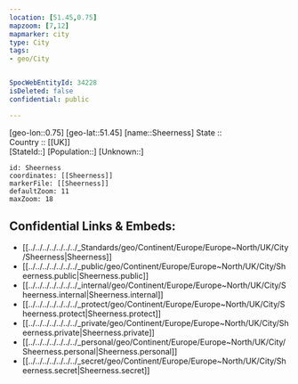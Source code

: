 ```yaml
---
location: [51.45,0.75] 
mapzoom: [7,12] 
mapmarker: city 
type: City
tags:
- geo/City


SpocWebEntityId: 34228
isDeleted: false
confidential: public

---
```

[geo-lon::0.75] 
[geo-lat::51.45] 
[name::Sheerness] 
State ::  
Country :: [[UK]]  
[StateId::] 
[Population::] 
[Unknown::] 


```leaflet
id: Sheerness
coordinates: [[Sheerness]] 
markerFile: [[Sheerness]] 
defaultZoom: 11 
maxZoom: 18
```


## Confidential Links & Embeds: 
- [[../../../../../../../_Standards/geo/Continent/Europe/Europe~North/UK/City/Sheerness|Sheerness]] 
- [[../../../../../../../_public/geo/Continent/Europe/Europe~North/UK/City/Sheerness.public|Sheerness.public]] 
- [[../../../../../../../_internal/geo/Continent/Europe/Europe~North/UK/City/Sheerness.internal|Sheerness.internal]] 
- [[../../../../../../../_protect/geo/Continent/Europe/Europe~North/UK/City/Sheerness.protect|Sheerness.protect]] 
- [[../../../../../../../_private/geo/Continent/Europe/Europe~North/UK/City/Sheerness.private|Sheerness.private]] 
- [[../../../../../../../_personal/geo/Continent/Europe/Europe~North/UK/City/Sheerness.personal|Sheerness.personal]] 
- [[../../../../../../../_secret/geo/Continent/Europe/Europe~North/UK/City/Sheerness.secret|Sheerness.secret]] 
